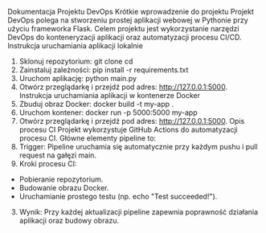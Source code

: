 Dokumentacja Projektu DevOps
Krótkie wprowadzenie do projektu
Projekt DevOps polega na stworzeniu prostej aplikacji webowej w Pythonie przy użyciu frameworka Flask. Celem projektu jest wykorzystanie narzędzi DevOps do
konteneryzacji aplikacji oraz automatyzacji procesu CI/CD.
Instrukcja uruchamiania aplikacji lokalnie
1. Sklonuj repozytorium:    git clone <URL do repozytorium>    cd <nazwa-folderu>
2. Zainstaluj zależności:
   pip install -r requirements.txt
3.	Uruchom aplikację:
   python main.py
4.	Otwórz przeglądarkę i przejdź pod adres: http://127.0.0.1:5000.
Instrukcja uruchamiania aplikacji w kontenerze Docker
1.	Zbuduj obraz Docker:    docker build -t my-app .
2.	Uruchom kontener:
   docker run -p 5000:5000 my-app
3.	Otwórz przeglądarkę i przejdź pod adres: http://127.0.0.1:5000.
Opis procesu CI
Projekt wykorzystuje GitHub Actions do automatyzacji procesu CI. Główne elementy pipeline to:
1.	Trigger: Pipeline uruchamia się automatycznie przy każdym pushu i pull request na gałęzi main.
2.	Kroki procesu CI:
-	Pobieranie repozytorium.
-	Budowanie obrazu Docker.
-	Uruchamianie prostego testu (np. echo "Test succeeded!").
3.	Wynik: Przy każdej aktualizacji pipeline zapewnia poprawność działania aplikacji oraz budowy obrazu.
